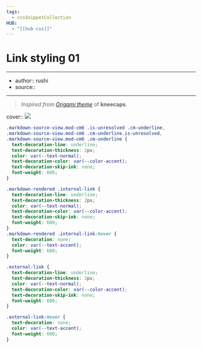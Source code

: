```yaml
---
tags:
  - cssSnippetCollection 
HUB:
  - "[[hub-css]]"
---
```

# Link styling 01

---

- author:: rushi
- source::

---

> _Inspired from [Origami theme](https://github.com/7368697661/Origami)_ of **kneecaps**.

cover:: ![](https://i.imgur.com/4Twe0hL.gif)

```css
.markdown-source-view.mod-cm6 .is-unresolved .cm-underline,
.markdown-source-view.mod-cm6 .cm-underline.is-unresolved,
.markdown-source-view.mod-cm6 .cm-underline {
  text-decoration-line: underline;
  text-decoration-thickness: 2px;
  color: var(--text-normal);
  text-decoration-color: var(--color-accent);
  text-decoration-skip-ink: none;
  font-weight: 600;
}

.markdown-rendered .internal-link {
  text-decoration-line: underline;
  text-decoration-thickness: 2px;
  color: var(--text-normal);
  text-decoration-color: var(--color-accent);
  text-decoration-skip-ink: none;
  font-weight: 600;
}
.markdown-rendered .internal-link:hover {
  text-decoration: none;
  color: var(--text-accent);
  font-weight: 600;
}

.external-link {
  text-decoration-line: underline;
  text-decoration-thickness: 2px;
  color: var(--text-normal);
  text-decoration-color: var(--color-accent);
  text-decoration-skip-ink: none;
  font-weight: 600;
}

.external-link:hover {
  text-decoration: none;
  color: var(--text-accent);
  font-weight: 600;
}
```
